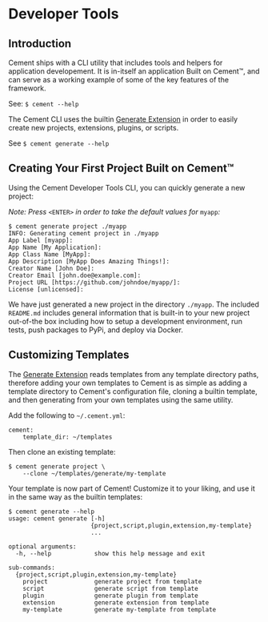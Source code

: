 # Developer Tools

## Introduction

Cement ships with a CLI utility that includes tools and helpers for application developement. It is in-itself an application Built on Cement™, and can serve as a working example of some of the key features of the framework.

See: `$ cement --help`

The Cement CLI uses the builtin [Generate Extension](../extensions/generate.md) in order to easily create new projects, extensions, plugins, or scripts.

See `$ cement generate --help`

## Creating Your First Project Built on Cement™

Using the Cement Developer Tools CLI, you can quickly generate a new project:

_Note: Press_ `<ENTER>` _in order to take the default values for_ `myapp`_:_

```text
$ cement generate project ./myapp
INFO: Generating cement project in ./myapp
App Label [myapp]:
App Name [My Application]:
App Class Name [MyApp]:
App Description [MyApp Does Amazing Things!]:
Creator Name [John Doe]:
Creator Email [john.doe@example.com]:
Project URL [https://github.com/johndoe/myapp/]:
License [unlicensed]:
```

We have just generated a new project in the directory `./myapp`. The included `README.md` includes general information that is built-in to your new project out-of-the box including how to setup a development environment, run tests, push packages to PyPi, and deploy via Docker.

## Customizing Templates

The [Generate Extension](../extensions/generate.md) reads templates from any template directory paths, therefore adding your own templates to Cement is as simple as adding a template directory to Cement's configuration file, cloning a builtin template, and then generating from your own templates using the same utility.

Add the following to `~/.cement.yml`:

```text
cement:
    template_dir: ~/templates
```

Then clone an existing template:

```text
$ cement generate project \
    --clone ~/templates/generate/my-template
```

Your template is now part of Cement!  Customize it to your liking, and use it in the same way as the builtin templates:

```text
$ cement generate --help
usage: cement generate [-h]
                       {project,script,plugin,extension,my-template}
                       ...

optional arguments:
  -h, --help            show this help message and exit

sub-commands:
  {project,script,plugin,extension,my-template}
    project             generate project from template
    script              generate script from template
    plugin              generate plugin from template
    extension           generate extension from template
    my-template         generate my-template from template

```

